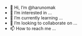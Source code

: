 - 👋 Hi, I’m @harunomak
- 👀 I’m interested in ...
- 🌱 I’m currently learning ...
- 💞️ I’m looking to collaborate on ...
- 📫 How to reach me ...

<!---
harunomak/harunomak is a ✨ special ✨ repository because its `README.md` (this file) appears on your GitHub profile.
You can click the Preview link to take a look at your changes.
--->
